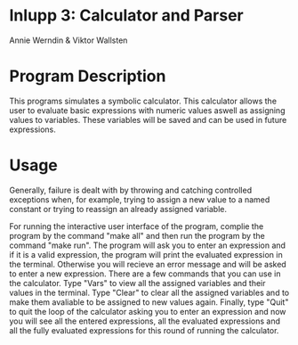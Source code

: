 # Inlupp 3: Calculator and Parser
Annie Werndin & Viktor Wallsten

# Program Description

This programs simulates a symbolic calculator. This calculator allows the user to evaluate basic expressions with numeric values aswell as assigning values to variables. These variables will be saved and can be used in future expressions.

# Usage

Generally, failure is dealt with by throwing and catching controlled exceptions when, for example, trying to assign a new value to a named constant or trying to reassign an already assigned variable. 

For running the interactive user interface of the program, complie the program by the command "make all" and then run the program by the command "make run". The program will ask you to enter an expression and if it is a valid expression, the program will print the evaluated expression in the terminal. Otherwise you will recieve an error message and will be asked to enter a new expression. There are a few commands that you can use in the calculator. Type "Vars" to view all the assigned variables and their values in the terminal. Type "Clear" to clear all the assigned variables and to make them avaliable to be assigned to new values again. Finally, type "Quit" to quit the loop of the calculator asking you to enter an expression and now you will see all the entered expressions, all the evaluated expressions and all the fully evaluated expressions for this round of running the calculator. 